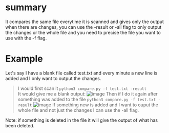 # summary
It compares the same file everytime it is scanned and gives only the output when there are changes, you can use the -result or -all flag to only output the changes or the whole file and you need to precise the file you want to use with the -f flag.

# Example
Let's say I have a blank file called test.txt and every minute a new line is added and I only want to output the changes.
>I would first scan it   `python3 compare.py -f test.txt -result`  
>It would give me a blank output:
>![image](https://github.com/user-attachments/assets/ae1e1313-802e-4c39-a6aa-e37916640b7b)
>Then if I do it again after something was added to the file  `python3 compare.py -f test.txt -result` 
>![image](https://github.com/user-attachments/assets/0a0bd96f-88fa-4b2d-8eef-880049838f37)
>If something new is added and I want to ouput the whole file and not just the changes I can use the -all flag.

Note: if something is deleted in the file it will give the output of what has been deleted.
